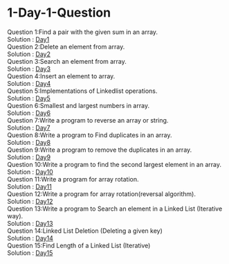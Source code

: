 # 1-Day-1-Question
Question 1:Find a pair with the given sum in an array.<br>
Solution : [Day1](Day1/day1.py) <br>
Question 2:Delete an element from array.<br>
Solution : [Day2](Day2/DeleteEleFromArr.js) <br>
Question 3:Search an element from array.<br>
Solution : [Day3](Day3/searchForAnEle.js)<br>
Question 4:Insert an element to array.<br>
Solution : [Day4](Day4/InsertElementInArr.js)<br>
Question 5:Implementations of Linkedlist operations.<br>
Solution : [Day5](Day5/linklistOperations.c)<br>
Question 6:Smallest and largest numbers in array.<br>
Solution : [Day6](Day6/smallestAndLargest.py)<br>
Question 7:Write a program to reverse an array or string.<br>
Solution : [Day7](Day7/Reverse.py)<br>
Question 8:Write a program to Find duplicates in an array.<br>
Solution : [Day8](Day8/duplicateArrayEle.py)<br>
Question 9:Write a program to remove the duplicates in an array.<br>
Solution : [Day9](Day9/removeDuplicate.js)<br>
Question 10:Write a program to find the second largest element in an array.<br>
Solution : [Day10](Day10/second_largest.js)<br>
Question 11:Write a program for array rotation.<br>
Solution : [Day11](Day11/rotate_array.py)<br>
Question 12:Write a program for array rotation(reversal algorithm).<br>
Solution : [Day12](Day12/reversal_algo.js)<br>
Question 13:Write a program to Search an element in a Linked List (Iterative way).<br>
Solution : [Day13](Day13/searchingLinkedlist.js)<br>
Question 14:Linked List Deletion (Deleting a given key)<br>
Solution : [Day14](Day14/deleteANody)<br>
Question 15:Find Length of a Linked List (Iterative)<br>
Solution : [Day15](Day15/)<br>







